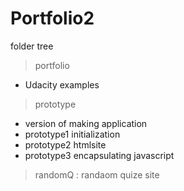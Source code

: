 # Portfolio2
folder tree
> portfolio
* Udacity examples

> prototype
* version of making application 
* prototype1 initialization 
* prototype2 htmlsite 
* prototype3 encapsulating javascript 

> randomQ : randaom quize site
